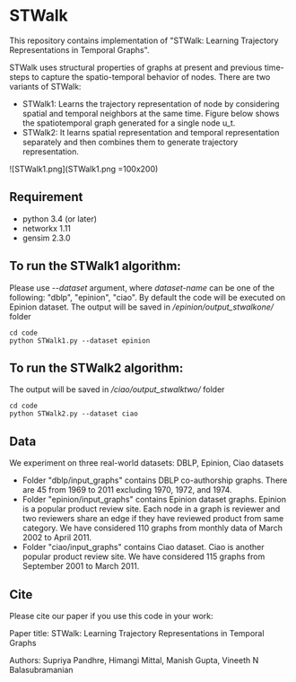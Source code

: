 # STWalk

This repository contains implementation of "STWalk: Learning Trajectory Representations in Temporal Graphs".

STWalk uses structural properties of graphs at present and previous time-steps to capture the spatio-temporal behavior of nodes. 
There are two variants of STWalk:
 *  STWalk1: Learns the trajectory representation of node by considering spatial and temporal neighbors at the same time. Figure below shows the spatiotemporal graph generated for a single node u_t.
 *  STWalk2: It learns spatial representation and temporal representation separately and then combines them to generate trajectory representation.

![STWalk1.png](STWalk1.png =100x200)

## Requirement
*  python 3.4 (or later)
*  networkx 1.11
*  gensim 2.3.0

## To run the STWalk1 algorithm:
Please use *--dataset <dataset-name>* argument, where *dataset-name* can be one of the following: "dblp", "epinion", "ciao". By default the code will be executed on Epinion dataset.
The output will be saved in */epinion/output_stwalkone/* folder

```
cd code
python STWalk1.py --dataset epinion
```

## To run the STWalk2 algorithm:
The output will be saved in */ciao/output_stwalktwo/* folder

```
cd code
python STWalk2.py --dataset ciao
```

## Data
We experiment on three real-world datasets: DBLP, Epinion, Ciao datasets
*  Folder "dblp/input_graphs" contains DBLP co-authorship graphs. There are 45 from 1969 to 2011 excluding 1970, 1972, and 1974.
*  Folder "epinion/input_graphs" contains Epinion dataset graphs. Epinion is a popular product review site. Each node in a graph is reviewer and two reviewers share an edge if they have reviewed product from same category. We have considered 110 graphs from monthly data of March 2002 to April 2011.
*  Folder "ciao/input_graphs" contains Ciao dataset. Ciao is another popular product review site. We have considered 115 graphs from September 2001 to March 2011.


## Cite

Please cite our paper if you use this code in your work:

Paper title: STWalk: Learning Trajectory Representations in Temporal Graphs

Authors: Supriya Pandhre, Himangi Mittal, Manish Gupta, Vineeth N Balasubramanian
